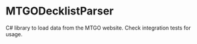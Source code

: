 # MTGODecklistParser
C# library to load data from the MTGO website. Check integration tests for usage.
